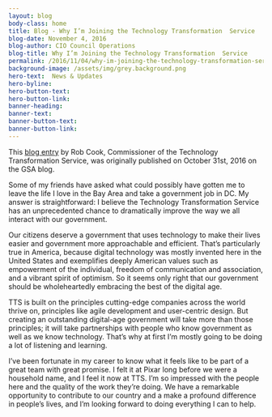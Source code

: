 ```yaml
---
layout: blog
body-class: home
title: Blog - Why I’m Joining the Technology Transformation  Service
blog-date: November 4, 2016
blog-author: CIO Council Operations		
blog-title: Why I’m Joining the Technology Transformation  Service
permalink: /2016/11/04/why-im-joining-the-technology-transformation-service/
background-image: /assets/img/grey.background.png
hero-text:  News & Updates
hero-byline:
hero-button-text: 
hero-button-link: 
banner-heading: 
banner-text: 
banner-button-text: 
banner-button-link: 
---
```

This <A HREF="https://gsablogs.gsa.gov/gsablog/2016/10/31/why-im-joining-the-technology-transformation-service/">blog entry</A> by Rob Cook, Commissioner of the Technology Transformation Service, was originally published on October 31st, 2016 on the GSA blog.

Some of my friends have asked what could possibly have gotten me to leave the life I love in the Bay Area and take a government job in DC. My answer is straightforward: I believe the Technology Transformation Service has an unprecedented chance to dramatically improve the way we all interact with our government.

Our citizens deserve a government that uses technology to make their lives easier and government more approachable and efficient. That’s particularly true in America, because digital technology was mostly invented here in the United States and exemplifies deeply American values such as empowerment of the individual, freedom of communication and association, and a vibrant spirit of optimism. So it seems only right that our government should be wholeheartedly embracing the best of the digital age.

TTS is built on the principles cutting-edge companies across the world thrive on, principles like agile development and user-centric design. But creating an outstanding digital-age government will take more than those principles; it will take partnerships with people who know government as well as we know technology. That’s why at first I’m mostly going to be doing a lot of listening and learning.

I’ve been fortunate in my career to know what it feels like to be part of a great team with great promise. I felt it at Pixar long before we were a household name, and I feel it now at TTS. I’m so impressed with the people here and the quality of the work they’re doing. We have a remarkable opportunity to contribute to our country and a make a profound difference in people’s lives, and I’m looking forward to doing everything I can to help.
